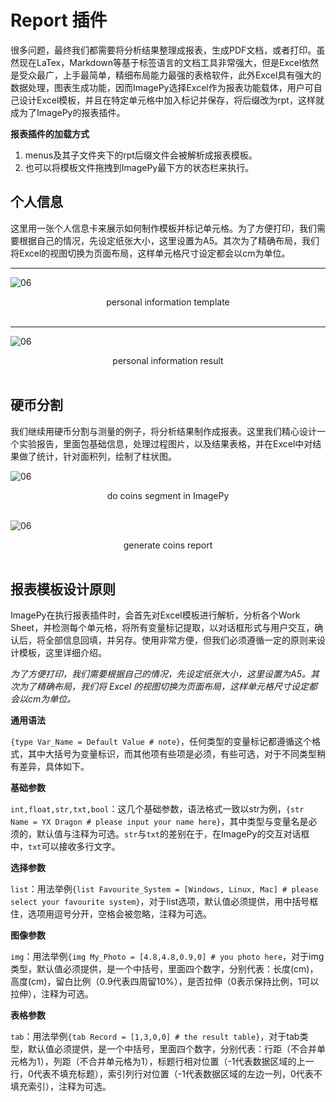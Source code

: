 #  Report 插件

很多问题，最终我们都需要将分析结果整理成报表，生成PDF文档，或者打印。虽然现在LaTex，Markdown等基于标签语言的文档工具非常强大，但是Excel依然是受众最广，上手最简单，精细布局能力最强的表格软件，此外Excel具有强大的数据处理，图表生成功能，因而ImagePy选择Excel作为报表功能载体，用户可自己设计Excel模板，并且在特定单元格中加入标记并保存，将后缀改为rpt，这样就成为了ImagePy的报表插件。



**报表插件的加载方式**

1. menus及其子文件夹下的rpt后缀文件会被解析成报表模板。
2. 也可以将模板文件拖拽到ImagePy最下方的状态栏来执行。



## 个人信息

这里用一张个人信息卡来展示如何制作模板并标记单元格。为了方便打印，我们需要根据自己的情况，先设定纸张大小，这里设置为A5。其次为了精确布局，我们将Excel的视图切换为页面布局，这样单元格尺寸设定都会以cm为单位。

---

![06](http://idoc.imagepy.org/demoplugin/33.png)

<div align=center>personal information template</div><br>

---

![06](http://idoc.imagepy.org/demoplugin/34.png)

<div align=center>personal information result</div><br>

## 硬币分割

我们继续用硬币分割与测量的例子，将分析结果制作成报表。这里我们精心设计一个实验报告，里面包基础信息，处理过程图片，以及结果表格，并在Excel中对结果做了统计，针对面积列，绘制了柱状图。

![06](http://idoc.imagepy.org/demoplugin/37.png)

<div align=center>do coins segment in ImagePy</div><br>

![06](http://idoc.imagepy.org/demoplugin/38.png)

<div align=center>generate coins report</div><br>

## 报表模板设计原则

ImagePy在执行报表插件时，会首先对Excel模板进行解析，分析各个Work Sheet，并检测每个单元格，将所有变量标记提取，以对话框形式与用户交互，确认后，将全部信息回填，并另存。使用非常方便，但我们必须遵循一定的原则来设计模板，这里详细介绍。



*为了方便打印，我们需要根据自己的情况，先设定纸张大小，这里设置为A5。其次为了精确布局，我们将 Excel 的视图切换为页面布局，这样单元格尺寸设定都会以cm为单位。*



**通用语法**

`{type Var_Name = Default Value # note}`，任何类型的变量标记都遵循这个格式，其中大括号为变量标识，而其他项有些项是必须，有些可选，对于不同类型稍有差异，具体如下。

**基础参数**

`int,float,str,txt,bool`：这几个基础参数，语法格式一致以str为例，`{str Name = YX Dragon # please input your name here}`，其中类型与变量名是必须的，默认值与注释为可选。`str`与`txt`的差别在于，在ImagePy的交互对话框中，`txt`可以接收多行文字。

**选择参数**

`list`：用法举例`{list Favourite_System = [Windows, Linux, Mac] # please select your favourite system}`，对于list选项，默认值必须提供，用中括号框住，选项用逗号分开，空格会被忽略，注释为可选。

**图像参数**

`img`：用法举例`{img My_Photo = [4.8,4.8,0.9,0] # you photo here`，对于img类型，默认值必须提供，是一个中括号，里面四个数字，分别代表：长度(cm)，高度(cm)，留白比例（0.9代表四周留10%），是否拉伸（0表示保持比例，1可以拉伸），注释为可选。

**表格参数**

`tab`：用法举例`{tab Record = [1,3,0,0] # the result table}`，对于tab类型，默认值必须提供，是一个中括号，里面四个数字，分别代表：行距（不合并单元格为1），列距（不合并单元格为1），标题行相对位置（-1代表数据区域的上一行，0代表不填充标题），索引列行对位置（-1代表数据区域的左边一列，0代表不填充索引），注释为可选。